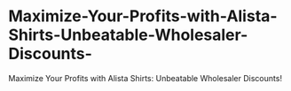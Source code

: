 # Maximize-Your-Profits-with-Alista-Shirts-Unbeatable-Wholesaler-Discounts-
Maximize Your Profits with Alista Shirts: Unbeatable Wholesaler Discounts!
